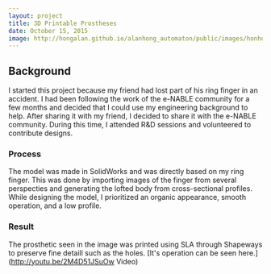 ```yaml
---
layout: project
title: 3D Printable Prostheses
date: October 15, 2015
image: http://hongalan.github.io/alanhong_automaton/public/images/honhon.png
---
```


## Background

I started this project because my friend had lost part of his ring finger in an accident. I had been following the work of the e-NABLE community for a few months and decided that I could use my engineering background to help. After sharing it with my friend, I decided to share it with the e-NABLE community. During this time, I attended R&D sessions and volunteered to contribute designs.

### Process

The model was made in SolidWorks and was directly based on my ring finger. This was done by importing images of the finger from several perspecties and generating the lofted body from cross-sectional profiles. While designing the model, I prioritized an organic appearance, smooth operation, and a low profile.

### Result

The prosthetic seen in the image was printed using SLA through Shapeways to preserve fine detaill such as the holes. 
    [It's operation can be seen here.] (http://youtu.be/2M4D51JSuOw Video)

